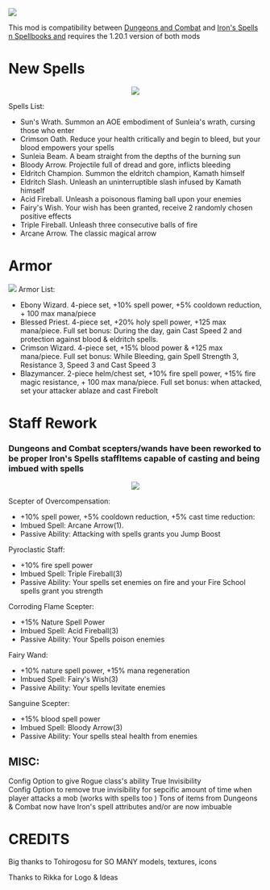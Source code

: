 ![](https://media.forgecdn.net/attachments/description/1286233/description_a9d1a4b2-1e9e-46a8-8c72-8b1a2e078ecb.webp)

This mod is compatibility between [Dungeons and Combat](https://www.curseforge.com/minecraft/mc-mods/dungeons-and-combat) and [Iron's Spells n Spellbooks and](https://www.curseforge.com/minecraft/mc-mods/irons-spells-n-spellbooks) requires the 1.20.1 version of both mods




# New Spells

<div align="center">


![](https://media.forgecdn.net/attachments/1370/73/xdph_screenshot_2705087-png.png)


</div>
Spells List:
<div class="spoiler">

- Sun's Wrath. Summon an AOE embodiment of Sunleia's wrath, cursing those who enter
- Crimson Oath. Reduce your health critically and begin to bleed, but your blood empowers your spells
- Sunleia Beam. A beam straight from the depths of the burning sun
- Bloody Arrow. Projectile full of dread and gore, inflicts bleeding
- Eldritch Champion. Summon the eldritch champion, Kamath himself
- Eldritch Slash. Unleash an uninterruptible slash infused by Kamath himself
- Acid Fireball. Unleash a poisonous flaming ball upon your enemies
- Fairy's Wish. Your wish has been granted, receive 2 randomly chosen positive effects
- Triple Fireball. Unleash three consecutive balls of fire
- Arcane Arrow. The classic magical arrow

</div>

# Armor 

![](https://media.forgecdn.net/attachments/1370/223/xdph_screenshot_5cfc03f-png.png)
Armor List:
<div class="spoiler">

- Ebony Wizard. 4-piece set, +10% spell power, +5% cooldown reduction, + 100 max mana/piece
- Blessed Priest. 4-piece set, +20% holy spell power, +125 max mana/piece. Full set bonus: During the day, gain Cast Speed 2 and protection against blood & eldritch spells. 
- Crimson Wizard. 4-piece set, +15% blood power & +125 max mana/piece. Full set bonus: While Bleeding, gain Spell Strength 3, Resistance 3, Speed 3 and Cast Speed 3
- Blazymancer. 2-piece helm/chest set, +10% fire spell power, +15% fire magic resistance, + 100 max mana/piece. Full set bonus: when attacked, set your attacker ablaze and cast Firebolt

</div>

# Staff Rework
### Dungeons and Combat scepters/wands have been reworked to be proper Iron's Spells staffItems capable of casting and being imbued with spells
<div align="center">

![](https://media.forgecdn.net/attachments/1370/272/xdph_screenshot_74371cc-png.png)

</div>
<div class="spoiler">

Scepter of Overcompensation:
- +10% spell power, +5% cooldown reduction, +5% cast time reduction:
- Imbued Spell: Arcane Arrow(1). 
- Passive Ability: Attacking with spells grants you Jump Boost

Pyroclastic Staff:
- +10% fire spell power
- Imbued Spell: Triple Fireball(3)
- Passive Ability: Your spells set enemies on fire and your Fire School spells grant you strength

Corroding Flame Scepter:
- +15% Nature Spell Power
- Imbued Spell: Acid Fireball(3)
- Passive Ability: Your Spells poison enemies

Fairy Wand:
- +10% nature spell power, +15% mana regeneration
- Imbued Spell: Fairy's Wish(3)
- Passive Ability: Your spells levitate enemies

Sanguine Scepter:
- +15% blood spell power
- Imbued Spell: Bloody Arrow(3)
- Passive Ability: Your spells steal health from enemies

</div>


## MISC:

Config Option to give Rogue class's ability True Invisibility  
Config Option to remove true invisibility for sepcific amount of time when player attacks a mob (works with spells too )
Tons of items from Dungeons & Combat now have Iron's spell attributes and/or are now imbuable

# CREDITS
Big thanks to Tohirogosu for SO MANY models, textures, icons 

Thanks to Rikka for Logo & Ideas